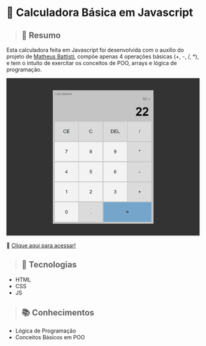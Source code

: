 # :fax: Calculadora Básica em Javascript
>## :page_with_curl: Resumo

 Esta calculadora feita em Javascript foi desenvolvida com o auxílio do projeto de [Matheus Battisti](https://www.youtube.com/watch?v=KCfaPZ2t2yA&list=PLnDvRpP8BneysKU8KivhnrVaKpILD3gZ6&index=59), compõe apenas 4 operações básicas (+, -, /, *), e tem o intuito de exercitar os conceitos de POO, arrays e lógica de programação.

 ![preview](./.github/basic-calculator.png)

 :link: [Clique aqui para acessar!](https://isabelafs1003.github.io/basic-calculator-javascript/)

>## :wrench: Tecnologias
 - HTML
 - CSS
 - JS

>## :books: Conhecimentos
- Lógica de Programação
- Conceitos Básicos em POO